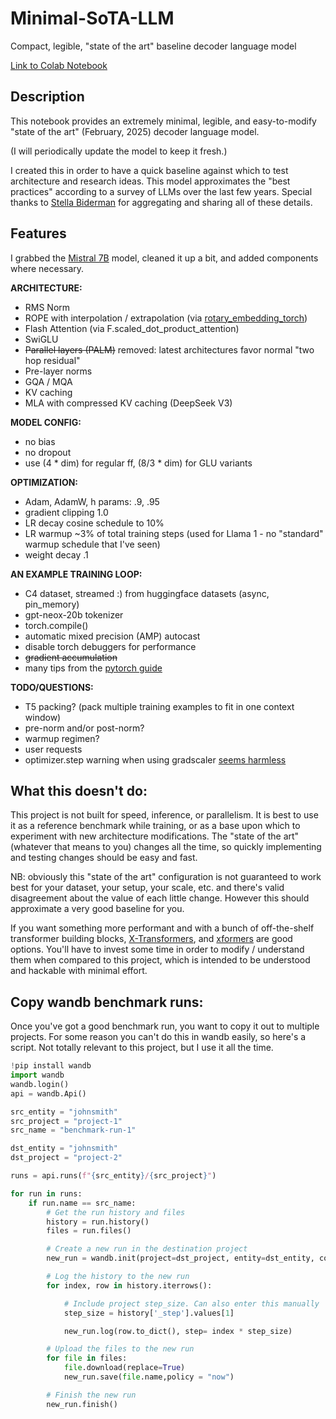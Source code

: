 # Minimal-SoTA-LLM
Compact, legible, "state of the art" baseline decoder language model 

[Link to Colab Notebook](https://colab.research.google.com/drive/1l6ydblW754hXqhjcHiL8I17G_84OSaoE?usp=sharing)

## Description
This notebook provides an extremely minimal, legible, and easy-to-modify "state of the art" (February, 2025) decoder language model.

(I will periodically update the model to keep it fresh.)

I created this in order to have a quick baseline against which to test architecture and research ideas. This model approximates the "best practices" according to a survey of LLMs over the last few years. Special thanks to [Stella Biderman](https://twitter.com/BlancheMinerva/status/1740365334467756267) for aggregating and sharing all of these details.

## Features
I grabbed the [Mistral 7B](https://github.com/mistralai/mistral-src) model, cleaned it up a bit, and added components where necessary. 

**ARCHITECTURE:**
- RMS Norm
- ROPE with interpolation / extrapolation (via [rotary_embedding_torch](https://github.com/lucidrains/rotary-embedding-torch))
- Flash Attention (via F.scaled_dot_product_attention)
- SwiGLU
- ~~Parallel layers (PALM)~~ removed: latest architectures favor normal "two hop residual"
- Pre-layer norms
- GQA / MQA
- KV caching
- MLA with compressed KV caching (DeepSeek V3)

**MODEL CONFIG:**
- no bias
- no dropout
- use (4 \* dim) for regular ff, (8/3 \* dim) for GLU variants

**OPTIMIZATION:**
- Adam, AdamW, h params: .9, .95
- gradient clipping 1.0
- LR decay cosine schedule to 10%
- LR warmup ~3% of total training steps (used for Llama 1 -  no "standard" warmup schedule that I've seen)
- weight decay .1

**AN EXAMPLE TRAINING LOOP:**
- C4 dataset, streamed :) from huggingface datasets (async, pin_memory)
- gpt-neox-20b tokenizer
- torch.compile()
- automatic mixed precision (AMP) autocast
- disable torch debuggers for performance
- ~~gradient accumulation~~
- many tips from the [pytorch guide](https://pytorch.org/tutorials/recipes/recipes/tuning_guide.html)


**TODO/QUESTIONS:**
- T5 packing? (pack multiple training examples to fit in one context window)
- pre-norm and/or post-norm?
- warmup regimen?
- user requests
- optimizer.step warning when using gradscaler [seems harmless](https://discuss.pytorch.org/t/userwarning-detected-call-of-lr-scheduler-step-before-optimizer-step-in-pytorch-1-1-0-and-later-you-should-call-them-in-the-opposite-order-optimizer-step-before-lr-scheduler-step/88295/7)


## What this doesn't do:
This project is not built for speed, inference, or parallelism. It is best to use it as a reference benchmark while training, or as a base upon which to experiment with new architecture modifications. The "state of the art" (whatever that means to you) changes all the time, so quickly implementing and testing changes should be easy and fast.

NB: obviously this "state of the art" configuration is not guaranteed to work best for your dataset, your setup, your scale, etc. and there's valid disagreement about the value of each little change. However this should approximate a very good baseline for you. 

If you want something more performant and with a bunch of off-the-shelf transformer building blocks, [X-Transformers](https://github.com/lucidrains/x-transformers), and [xformers](https://github.com/facebookresearch/xformers) are good options. You'll have to invest some time in order to modify / understand them when compared to this project, which is intended to be understood and hackable with minimal effort.

## Copy wandb benchmark runs:
Once you've got a good benchmark run, you want to copy it out to multiple projects. For some reason you can't do this in wandb easily, so here's a script.
Not totally relevant to this project, but I use it all the time.

```python
!pip install wandb
import wandb
wandb.login()
api = wandb.Api()

src_entity = "johnsmith"
src_project = "project-1"
src_name = "benchmark-run-1"

dst_entity = "johnsmith"
dst_project = "project-2"

runs = api.runs(f"{src_entity}/{src_project}")

for run in runs:
    if run.name == src_name:
        # Get the run history and files
        history = run.history()
        files = run.files()

        # Create a new run in the destination project
        new_run = wandb.init(project=dst_project, entity=dst_entity, config=run.config, name=run.name,resume="allow")

        # Log the history to the new run
        for index, row in history.iterrows():

            # Include project step_size. Can also enter this manually
            step_size = history['_step'].values[1]

            new_run.log(row.to_dict(), step= index * step_size)

        # Upload the files to the new run
        for file in files:
            file.download(replace=True)
            new_run.save(file.name,policy = "now")

        # Finish the new run
        new_run.finish()
```



